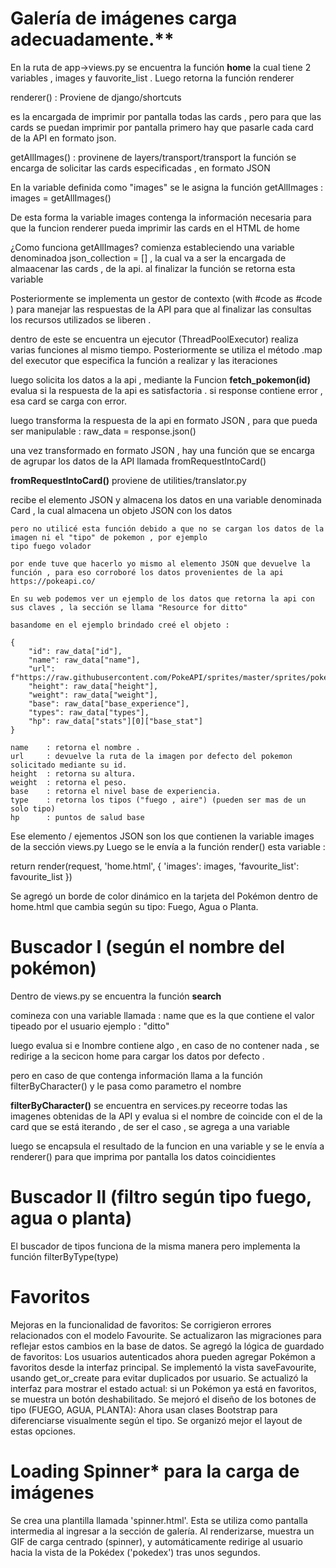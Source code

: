 # Galería de imágenes carga adecuadamente.**
 En la ruta de app->views.py
 se encuentra la función **home**
 la cual tiene 2 variables , images y fauvorite_list .
 Luego retorna la función renderer 
 
renderer() :
 Proviene de django/shortcuts

 es la encargada de imprimir por pantalla todas las cards , pero para que las cards se puedan imprimir por pantalla primero hay que pasarle cada card de la API en formato json.

getAllImages()  :
 provinene de layers/transport/transport
 la función se encarga de solicitar las cards especificadas , en formato JSON

En la variable definida como "images" se le asigna la función getAllImages : 
 images = getAllImages()

De esta forma la variable images contenga la información necesaria para que la funcion renderer pueda imprimir las cards en el HTML de home

¿Como funciona getAllImages?
comienza estableciendo una variable denominadoa json_collection = [] , la cual va a ser la encargada de almaacenar las cards , de la api.
al finalizar la función se retorna esta variable 

Posteriormente se implementa un gestor de contexto (with #code as #code ) para manejar las respuestas de la API para que al finalizar las consultas los recursos utilizados se liberen .

dentro de este se encuentra un ejecutor (ThreadPoolExecutor) realiza varias funciones al mismo tiempo.
Posteriormente se utiliza el método .map del executor que especifica la función a realizar y las iteraciones 


luego solicita los datos a la  api , mediante la Funcion **fetch_pokemon(id)**
evalua si la respuesta de la api es satisfactoria . si response contiene  error , esa card se carga con error.

luego transforma la respuesta de la api en formato JSON , para que pueda ser manipulable : 
 raw_data = response.json()

una vez transformado en formato JSON , hay una función que se encarga de agrupar los datos de la API llamada fromRequestIntoCard()
 
 **fromRequestIntoCard()**
 proviene de utilities/translator.py 

 recibe el elemento JSON y almacena los datos en una variable denominada Card , la cual almacena un objeto JSON con los datos 

    pero no utilicé esta función debido a que no se cargan los datos de la imagen ni el "tipo" de pokemon , por ejemplo 
    tipo fuego volador

    por ende tuve que hacerlo yo mismo al elemento JSON que devuelve la función , para eso corroboré los datos provenientes de la api 
    https://pokeapi.co/

    En su web podemos ver un ejemplo de los datos que retorna la api con sus claves , la sección se llama "Resource for ditto" 

    basandome en el ejemplo brindado creé el objeto :

    {
        "id": raw_data["id"],
        "name": raw_data["name"],
        "url": f"https://raw.githubusercontent.com/PokeAPI/sprites/master/sprites/pokemon/{raw_data['id']}.png",
        "height": raw_data["height"],
        "weight": raw_data["weight"],
        "base": raw_data["base_experience"],
        "types": raw_data["types"],
        "hp": raw_data["stats"][0]["base_stat"]
    }

    name    : retorna el nombre .
    url     : devuelve la ruta de la imagen por defecto del pokemon solicitado mediante su id.
    height  : retorna su altura.
    weight  : retorna el peso.
    base    : retorna el nivel base de experiencia.
    type    : retorna los tipos ("fuego , aire") (pueden ser mas de un solo tipo)
    hp      : puntos de salud base 
    
Ese elemento / ejementos JSON son los que contienen la variable images de la sección views.py
Luego se le envía a la función render() esta variable :

return render(request, 'home.html', { 'images': images, 'favourite_list': favourite_list })

Se agregó un borde de color dinámico en la tarjeta del Pokémon dentro de home.html
que cambia según su tipo: Fuego, Agua o Planta.

# Buscador I (según el nombre del pokémon)
Dentro de views.py se encuentra la función  **search**

comineza con una variable llamada : name 
que es la que  contiene el valor tipeado por el usuario ejemplo : "ditto"

luego evalua si e lnombre contiene algo , en caso de no contener nada , se redirige a la secicon home para cargar los datos
por defecto . 

pero en caso de que contenga información llama a la función filterByCharacter() y le pasa como parametro el nombre

**filterByCharacter()**
    se encuentra en services.py 
    receorre todas las imagenes obtenidas de la API y evalua si el nombre de coincide con el de la card que se está iterando , de ser el caso , se agrega a una variable 

luego se encapsula el resultado de la funcion en una variable y se le envía a renderer() para que imprima por pantalla los datos coincidientes

# Buscador II (filtro según tipo fuego, agua o planta)
 El buscador de tipos funciona de la misma manera pero implementa la función filterByType(type)




# Favoritos
 Mejoras en la funcionalidad de favoritos:
Se corrigieron errores relacionados con el modelo Favourite.
Se actualizaron las migraciones para reflejar estos cambios en la base de datos.
Se agregó la lógica de guardado de favoritos:
Los usuarios autenticados ahora pueden agregar Pokémon a favoritos desde la interfaz principal.
Se implementó la vista saveFavourite, usando get_or_create para evitar duplicados por usuario.
Se actualizó la interfaz para mostrar el estado actual: si un Pokémon ya está en favoritos, se muestra un botón deshabilitado.
Se mejoró el diseño de los botones de tipo (FUEGO, AGUA, PLANTA):
Ahora usan clases Bootstrap para diferenciarse visualmente según el tipo.
Se organizó mejor el layout de estas opciones.

# Loading Spinner* para la carga de imágenes

 Se crea una plantilla llamada 'spinner.html'.
 Esta se utiliza como pantalla intermedia al ingresar a la sección de galería.
 Al renderizarse, muestra un GIF de carga centrado (spinner),
 y automáticamente redirige al usuario hacia la vista de la Pokédex ('pokedex') tras unos segundos.


